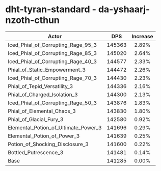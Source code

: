 # dht-tyran-standard - da-yshaarj-nzoth-cthun
| Actor | DPS | Increase |
|---|:---:|:---:|
|Iced_Phial_of_Corrupting_Rage_95_3|145363|2.89%|
|Iced_Phial_of_Corrupting_Rage_85_3|145020|2.64%|
|Iced_Phial_of_Corrupting_Rage_40_3|144577|2.33%|
|Phial_of_Static_Empowerment_3|144472|2.26%|
|Iced_Phial_of_Corrupting_Rage_70_3|144430|2.23%|
|Phial_of_Tepid_Versatility_3|144336|2.16%|
|Phial_of_Charged_Isolation_3|144300|2.13%|
|Iced_Phial_of_Corrupting_Rage_50_3|143876|1.83%|
|Phial_of_Elemental_Chaos_3|143830|1.80%|
|Phial_of_Glacial_Fury_3|142580|0.92%|
|Elemental_Potion_of_Ultimate_Power_3|141696|0.29%|
|Elemental_Potion_of_Power_3|141639|0.25%|
|Potion_of_Shocking_Disclosure_3|141600|0.22%|
|Bottled_Putrescence_3|141481|0.14%|
|Base|141285|0.00%|
